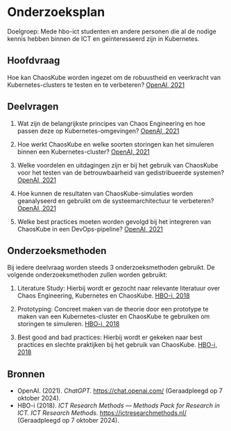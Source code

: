 # Onderzoeksplan

Doelgroep: Mede hbo-ict studenten en andere personen die al de nodige kennis hebben binnen de ICT en geïnteresseerd zijn in Kubernetes.

## Hoofdvraag

Hoe kan ChaosKube worden ingezet om de robuustheid en veerkracht van Kubernetes-clusters te testen en te verbeteren? [OpenAI, 2021](https://chat.openai.com/)

## Deelvragen

1. Wat zijn de belangrijkste principes van Chaos Engineering en hoe passen deze op Kubernetes-omgevingen? [OpenAI, 2021](https://chat.openai.com/)

2. Hoe werkt ChaosKube en welke soorten storingen kan het simuleren binnen een Kubernetes-cluster? [OpenAI, 2021](https://chat.openai.com/)

3. Welke voordelen en uitdagingen zijn er bij het gebruik van ChaosKube voor het testen van de betrouwbaarheid van gedistribueerde systemen? [OpenAI, 2021](https://chat.openai.com/)

4. Hoe kunnen de resultaten van ChaosKube-simulaties worden geanalyseerd en gebruikt om de systeemarchitectuur te verbeteren? [OpenAI, 2021](https://chat.openai.com/)

5. Welke best practices moeten worden gevolgd bij het integreren van ChaosKube in een DevOps-pipeline? [OpenAI, 2021](https://chat.openai.com/)

## Onderzoeksmethoden

Bij iedere deelvraag worden steeds 3 onderzoeksmethoden gebruikt. De volgende onderzoeksmethoden zullen worden gebruikt:

1. Literature Study: Hierbij wordt er gezocht naar relevante literatuur over Chaos Engineering, Kubernetes en ChaosKube. [HBO-i, 2018](https://ictresearchmethods.nl/)

2. Prototyping: Concreet maken van de theorie door een prototype te maken van een Kubernetes-cluster en ChaosKube te gebruiken om storingen te simuleren. [HBO-i, 2018](https://ictresearchmethods.nl/)

3. Best good and bad practices: Hierbij wordt er gekeken naar best practices en slechte praktijken bij het gebruik van ChaosKube. [HBO-i, 2018](https://ictresearchmethods.nl/)

## Bronnen

- OpenAI. (2021). *ChatGPT.* <https://chat.openai.com/> (Geraadpleegd op 7 oktober 2024).
- HBO-i (2018). *ICT Research Methods — Methods Pack for Research in ICT. ICT Research Methods.* <https://ictresearchmethods.nl/> (Geraadpleegd op 7 oktober 2024).
